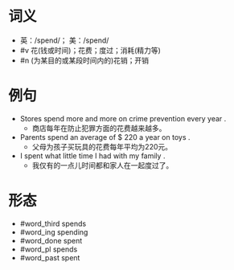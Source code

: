 # 词义
- 英：/spend/； 美：/spend/
- #v 花(钱或时间)；花费；度过；消耗(精力等)
- #n (为某目的或某段时间内的)花销；开销
# 例句
- Stores spend more and more on crime prevention every year .
	- 商店每年在防止犯罪方面的花费越来越多。
- Parents spend an average of $ 220 a year on toys .
	- 父母为孩子买玩具的花费每年平均为220元。
- I spent what little time I had with my family .
	- 我仅有的一点儿时间都和家人在一起度过了。
# 形态
- #word_third spends
- #word_ing spending
- #word_done spent
- #word_pl spends
- #word_past spent
